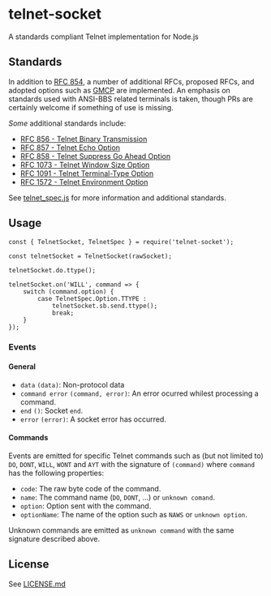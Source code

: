 # telnet-socket
A standards compliant Telnet implementation for Node.js

## Standards
In addition to [RFC 854](https://tools.ietf.org/html/rfc854), a number of additional RFCs, proposed RFCs, and adopted options such as [GMCP](https://www.gammon.com.au/gmcp) are implemented. An emphasis on standards used with ANSI-BBS related terminals is taken, though PRs are certainly welcome if something of use is missing.

_Some_ additional standards include:
* [RFC 856 - Telnet Binary Transmission](https://tools.ietf.org/html/rfc856)
* [RFC 857 - Telnet Echo Option](https://tools.ietf.org/html/rfc857)
* [RFC 858 - Telnet Suppress Go Ahead Option](https://tools.ietf.org/html/rfc858)
* [RFC 1073 - Telnet Window Size Option](https://tools.ietf.org/html/rfc1073)
* [RFC 1091 - Telnet Terminal-Type Option](https://tools.ietf.org/html/rfc1091)
* [RFC 1572 - Telnet Environment Option](https://tools.ietf.org/html/rfc1572)

See [telnet_spec.js](lib/telnet_spec.js) for more information and additional standards.

## Usage
```
const { TelnetSocket, TelnetSpec } = require('telnet-socket');

const telnetSocket = TelnetSocket(rawSocket);

telnetSocket.do.ttype();

telnetSocket.on('WILL', command => {
    switch (command.option) {
        case TelnetSpec.Option.TTYPE :
            telnetSocket.sb.send.ttype();
            break;
    }
});
```

### Events
#### General
* `data` `(data)`: Non-protocol data
* `command error` `(command, error)`: An error ocurred whilest processing a command.
* `end` `()`: Socket `end`.
* `error` `(error)`: A socket error has occurred.

#### Commands
Events are emitted for specific Telnet commands such as (but not limited to) `DO`, `DONT`, `WILL`, `WONT` and `AYT` with the signature of `(command)` where `command` has the following properties:
* `code`: The raw byte code of the command.
* `name`: The command name (`DO`, `DONT`, ...) or `unknown comand`.
* `option`: Option sent with the command.
* `optionName`: The name of the option such as `NAWS` or `unknown option`.

Unknown commands are emitted as `unknown command` with the same signature described above.

## License
See [LICENSE.md](LICENSE)
